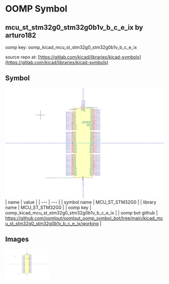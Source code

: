 # OOMP Symbol  
## mcu_st_stm32g0_stm32g0b1v_b_c_e_ix  by arturo182  
  
oomp key: oomp_kicad_mcu_st_stm32g0_stm32g0b1v_b_c_e_ix  
  
source repo at: [https://gitlab.com/kicad/libraries/kicad-symbols](https://gitlab.com/kicad/libraries/kicad-symbols)  
## Symbol  
  
[![working.png](working_600.png)](working.png)  
| name | value | 
| --- | --- | 
| symbol name | MCU_ST_STM32G0 | 
| library name | MCU_ST_STM32G0 | 
| oomp key | oomp_kicad_mcu_st_stm32g0_stm32g0b1v_b_c_e_ix | 
| oomp bot github | https://github.com/oomlout/oomlout_oomp_symbol_bot/tree/main/kicad_mcu_st_stm32g0_stm32g0b1v_b_c_e_ix/working | 
## Images  
  
[![working.png](working_140.png)](working.png)  
